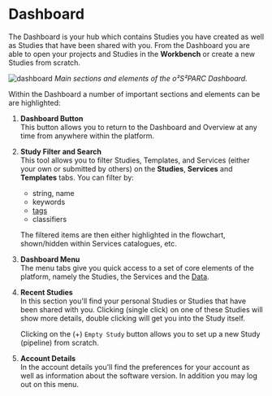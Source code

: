 # Dashboard 

The Dashboard is your hub which contains Studies you have created as well as Studies that have been shared with you. From the Dashboard you are able to open your projects and Studies in the **Workbench** or create a new Studies from scratch.

![dashboard](https://user-images.githubusercontent.com/28002886/153441248-38014b56-92c2-4605-a6c1-87f7b5308a85.png)
*Main sections and elements of the *o²S²PARC* Dashboard.*

Within the Dashboard a number of important sections and elements can be are highlighted:

1. **Dashboard Button** <br/>
   This button allows you to return to the Dashboard and Overview at any time from anywhere within the platform.

2. **Study Filter and Search** <br/>
   This tool allows you to filter Studies, Templates, and Services (either your own or submitted by others) on the **Studies**, **Services** and **Templates** tabs. You can filter by:
      * string, name
      * keywords
      * [tags](/docs/platform_introduction/profile.md)
      * classifiers

   The filtered items are then either highlighted in the flowchart, shown/hidden within Services catalogues, etc. 

3. **Dashboard Menu** <br/>
   The menu tabs give you quick access to a set of core elements of the platform, namely the Studies, the Services and the [Data](/docs/platform_introduction/Data.md).

4. **Recent Studies** <br/>
   In this section you'll find your personal Studies or Studies that have been shared with you. Clicking (single click) on one of these Studies will show more details, double clicking will get you into the Study itself.<br/>

   Clicking on the (+) ```Empty Study``` button allows you to set up a new Study (pipeline) from scratch.

5. **Account Details** <br/>
    In the account details you'll find the preferences for your account as well as information about the software version. In addition you may log out on this menu.

